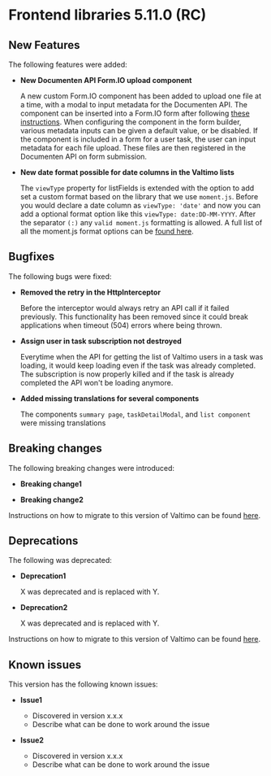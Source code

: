 # Frontend libraries 5.11.0 (RC)

## New Features

The following features were added:

* **New Documenten API Form.IO upload component**

  A new custom Form.IO component has been added to upload one file at a time, with a modal to input metadata for the
  Documenten API. The component can be inserted into a Form.IO form after following [these instructions](/using-valtimo/upload/upload-to-documenten-api-with-metadata.md).
  When configuring the component in the form builder, various metadata inputs can be given a default value, or be disabled.
  If the component is included in a form for a user task, the user can input metadata for each file upload. These files
  are then registered in the Documenten API on form submission.

* **New date format possible for date columns in the Valtimo lists**

  The `viewType` property for listFields is extended with the option to add set a custom format based on the library that we use `moment.js`.
  Before you would declare a date column as `viewType: 'date'` and now you can add a optional format option like this `viewType: date:DD-MM-YYYY`.
  After the separator `(:)` any `valid moment.js` formatting is allowed. 
  A full list of all the moment.js format options can be [found here](https://momentjscom.readthedocs.io/en/latest/moment/04-displaying/01-format/).


## Bugfixes

The following bugs were fixed:

* **Removed the retry in the HttpInterceptor**

  Before the interceptor would always retry an API call if it failed previously.
  This functionality has been removed since it could break applications when timeout (504) errors where being thrown.

* **Assign user in task subscription not destroyed**

  Everytime when the API for getting the list of Valtimo users in a task was loading, it would keep loading even if the task was already completed.
  The subscription is now properly killed and if the task is already completed the API won't be loading anymore.

* **Added missing translations for several components**

  The components `summary page`, `taskDetailModal`, and `list component` were missing translations


## Breaking changes

The following breaking changes were introduced:

* **Breaking change1**

* **Breaking change2**

Instructions on how to migrate to this version of Valtimo can be found [here](migration.md).

## Deprecations

The following was deprecated:

* **Deprecation1**

  X was deprecated and is replaced with Y.
* **Deprecation2**

  X was deprecated and is replaced with Y.

Instructions on how to migrate to this version of Valtimo can be found [here](migration.md).

## Known issues

This version has the following known issues:

* **Issue1**
    * Discovered in version x.x.x
    * Describe what can be done to work around the issue

* **Issue2**
    * Discovered in version x.x.x
    * Describe what can be done to work around the issue
